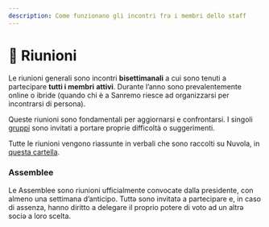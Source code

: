 ```yaml
---
description: Come funzionano gli incontri fra i membri dello staff
---
```


# 💆 Riunioni

Le riunioni generali sono incontri **bisettimanali** a cui sono tenuti a partecipare **tutti i membri** **attivi**. Durante l’anno sono prevalentemente online o ibride (quando chi è a Sanremo riesce ad organizzarsi per incontrarsi di persona).

Queste riunioni sono fondamentali per aggiornarsi e confrontarsi. I singoli [gruppi](../teams/) sono invitati a portare proprie difficoltà o suggerimenti.

Tutte le riunioni vengono riassunte in verbali che sono raccolti su Nuvola, in [questa cartella](https://nuvola.scambi.org/f/1114).

### Assemblee

Le Assemblee sono riunioni ufficialmente convocate dalla presidente, con almeno una settimana d’anticipo. Tuttə sono invitatə a partecipare e, in caso di assenza, hanno diritto a delegare il proprio potere di voto ad un altrə sociə a loro scelta.
